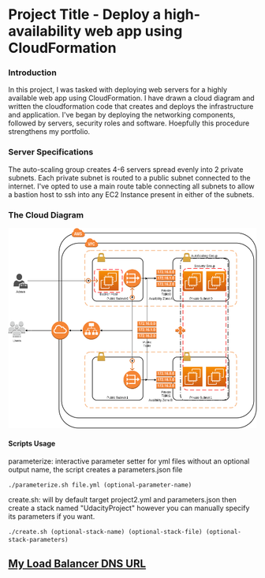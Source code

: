 # Project Title - Deploy a high-availability web app using CloudFormation
### Introduction
In this project, I was tasked with deploying web servers for a highly available web app using CloudFormation. I have drawn a cloud diagram and written the cloudformation code that creates and deploys the infrastructure and application. I've began by deploying the networking components, followed by servers, security roles and software. Hoepfully this procedure strengthens my portfolio.
### Server Specifications
The auto-scaling group creates 4-6 servers spread evenly into 2 private subnets. Each private subnet is routed to a public subnet connected to the internet. I've opted to use a main route table connecting all subnets to allow a bastion host to ssh into any EC2 Instance present in either of the subnets.
### The Cloud Diagram
![Alt text](/images/AWS_related_diagram.drawio.png "Cloud Diagram for High Availability Web Apps")

#### Scripts Usage
parameterize: interactive parameter setter for yml files 
without an optional output name, the script creates a parameters.json file
```
./parameterize.sh file.yml (optional-parameter-name)
```
create.sh: will by default target project2.yml and parameters.json then create a stack named "UdacityProject"
however you can manually specify its parameters if you want.
```
./create.sh (optional-stack-name) (optional-stack-file) (optional-stack-parameters)
```
## [My Load Balancer DNS URL](http://Udaci-Elast-EIJS1ZBKIRWB-19340612.us-east-1.elb.amazonaws.com)